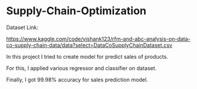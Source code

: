 # Supply-Chain-Optimization

Dataset Link:

https://www.kaggle.com/code/vishank123/rfm-and-abc-analysis-on-data-co-supply-chain-data/data?select=DataCoSupplyChainDataset.csv

In this project I tried to create model for predict sales of products.

For this, I applied various regressor and classifier on dataset.

Finally, I got 99.98% accuracy for sales prediction model.
